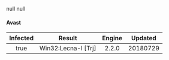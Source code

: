 null
null
#### Avast
| Infected      | Result      | Engine      | Updated      |
|:-------------:|:-----------:|:-----------:|:------------:|
| true | Win32:Lecna-I [Trj] | 2.2.0 | 20180729 |

